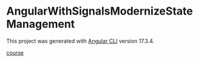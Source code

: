 # AngularWithSignalsModernizeStateManagement

This project was generated with [Angular CLI](https://github.com/angular/angular-cli) version 17.3.4.

[course](https://egghead.io/courses/modernize-state-management-in-angular-with-signals-6e7ea1c2)
